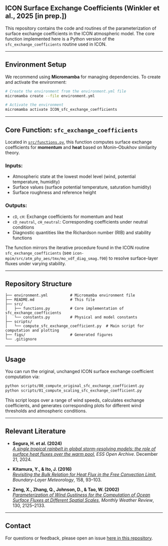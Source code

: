 ## ICON Surface Exchange Coefficients (Winkler et al., 2025 [in prep.])

This repository contains the code and routines of the parameterization of surface exchange coefficients in the ICON atmospheric model. The core function implemented here is a Python version of the `sfc_exchange_coefficients` routine used in ICON.

---

## Environment Setup

We recommend using **Micromamba** for managing dependencies. To create and activate the environment:

```bash
# Create the environment from the environment.yml file
micromamba create --file environment.yml

# Activate the environment
micromamba activate ICON_sfc_exchange_coefficients
```

---

## Core Function: `sfc_exchange_coefficients`

Located in [`src/functions.py`](src/functions.py), this function computes surface exchange coefficients for **momentum** and **heat** based on Monin–Obukhov similarity theory.

### Inputs:
- Atmospheric state at the lowest model level (wind, potential temperature, humidity)
- Surface values (surface potential temperature, saturation humidity)
- Surface roughness and reference height

### Outputs:
- `cD`, `cH`: Exchange coefficients for momentum and heat
- `cD_neutral`, `cH_neutral`: Corresponding coefficients under neutral conditions
- Diagnostic quantities like the Richardson number (RIB) and stability functions

The function mirrors the iterative procedure found in the ICON routine `sfc_exchange_coefficients` (see `icon-mpim/src/atm_phy_aes/tmx/mo_vdf_diag_smag.f90`) to resolve surface-layer fluxes under varying stability.

---

## Repository Structure

```
├── environment.yml          # Micromamba environment file
├── README.md                # This file
├── src/
│   ├── functions.py         # Core implementation of sfc_exchange_coefficients
│   └── constants.py         # Physical and model constants
├── scripts/
│   └── compute_sfc_exchange_coefficient.py  # Main script for computation and plotting
├── figs/                    # Generated figures
└── .gitignore
```

---

## Usage

You can run the original, unchanged ICON surface exchange coefficient computation via:

```bash
python scripts/00_compute_original_sfc_exchange_coefficient.py
python scripts/01_compute_scaling_sfc_exchange_coefficient.py
```

This script loops over a range of wind speeds, calculates exchange coefficients, and generates corresponding plots for different wind thresholds and atmospheric conditions.

---

## Relevant Literature

- **Segura, H. et al. (2024)**  
  [*A single tropical rainbelt in global storm-resolving models: the role of surface heat fluxes over the warm pool*](https://doi.org/10.22541/essoar.173482210.07670254/v1), *ESS Open Archive*. December 21, 2024.

- **Kitamura, Y., & Ito, J. (2016)**  
  [*Revisiting the Bulk Relation for Heat Flux in the Free Convection Limit*](https://doi.org/10.1007/s10546-015-0075-z), *Boundary-Layer Meteorology*, 158, 93–103.

- **Zeng, X., Zhang, Q., Johnson, D., & Tao, W. (2002)**  
  [*Parameterization of Wind Gustiness for the Computation of Ocean Surface Fluxes at Different Spatial Scales*](https://doi.org/10.1175/1520-0493(2002)130<2125:POWGFT>2.0.CO;2), *Monthly Weather Review*, 130, 2125–2133.

---

## Contact

For questions or feedback, please open an issue [here in this repository](https://github.com/mariuswinkler/Winkler_et_al_ICON_Surface_Exchange_paper_2025/issues).
